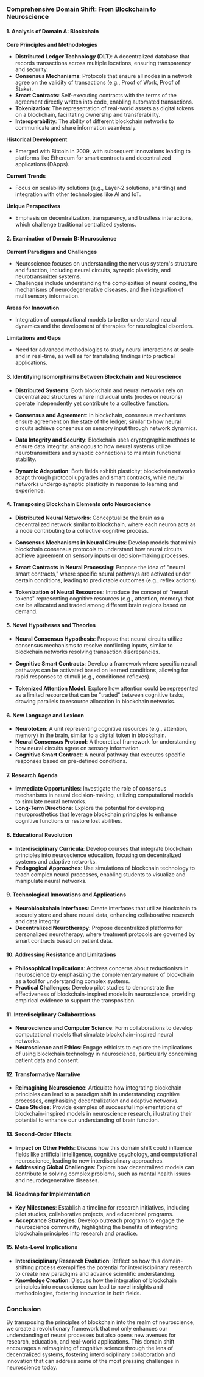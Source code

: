 ### Comprehensive Domain Shift: From Blockchain to Neuroscience

#### 1. Analysis of Domain A: Blockchain

**Core Principles and Methodologies**
- **Distributed Ledger Technology (DLT)**: A decentralized database that records transactions across multiple locations, ensuring transparency and security.
- **Consensus Mechanisms**: Protocols that ensure all nodes in a network agree on the validity of transactions (e.g., Proof of Work, Proof of Stake).
- **Smart Contracts**: Self-executing contracts with the terms of the agreement directly written into code, enabling automated transactions.
- **Tokenization**: The representation of real-world assets as digital tokens on a blockchain, facilitating ownership and transferability.
- **Interoperability**: The ability of different blockchain networks to communicate and share information seamlessly.

**Historical Development**
- Emerged with Bitcoin in 2009, with subsequent innovations leading to platforms like Ethereum for smart contracts and decentralized applications (DApps).

**Current Trends**
- Focus on scalability solutions (e.g., Layer-2 solutions, sharding) and integration with other technologies like AI and IoT.

**Unique Perspectives**
- Emphasis on decentralization, transparency, and trustless interactions, which challenge traditional centralized systems.

#### 2. Examination of Domain B: Neuroscience

**Current Paradigms and Challenges**
- Neuroscience focuses on understanding the nervous system's structure and function, including neural circuits, synaptic plasticity, and neurotransmitter systems.
- Challenges include understanding the complexities of neural coding, the mechanisms of neurodegenerative diseases, and the integration of multisensory information.

**Areas for Innovation**
- Integration of computational models to better understand neural dynamics and the development of therapies for neurological disorders.

**Limitations and Gaps**
- Need for advanced methodologies to study neural interactions at scale and in real-time, as well as for translating findings into practical applications.

#### 3. Identifying Isomorphisms Between Blockchain and Neuroscience

- **Distributed Systems**: Both blockchain and neural networks rely on decentralized structures where individual units (nodes or neurons) operate independently yet contribute to a collective function.
  
- **Consensus and Agreement**: In blockchain, consensus mechanisms ensure agreement on the state of the ledger, similar to how neural circuits achieve consensus on sensory input through network dynamics.

- **Data Integrity and Security**: Blockchain uses cryptographic methods to ensure data integrity, analogous to how neural systems utilize neurotransmitters and synaptic connections to maintain functional stability.

- **Dynamic Adaptation**: Both fields exhibit plasticity; blockchain networks adapt through protocol upgrades and smart contracts, while neural networks undergo synaptic plasticity in response to learning and experience.

#### 4. Transposing Blockchain Elements onto Neuroscience

- **Distributed Neural Networks**: Conceptualize the brain as a decentralized network similar to blockchain, where each neuron acts as a node contributing to a collective cognitive process.

- **Consensus Mechanisms in Neural Circuits**: Develop models that mimic blockchain consensus protocols to understand how neural circuits achieve agreement on sensory inputs or decision-making processes.

- **Smart Contracts in Neural Processing**: Propose the idea of "neural smart contracts," where specific neural pathways are activated under certain conditions, leading to predictable outcomes (e.g., reflex actions).

- **Tokenization of Neural Resources**: Introduce the concept of "neural tokens" representing cognitive resources (e.g., attention, memory) that can be allocated and traded among different brain regions based on demand.

#### 5. Novel Hypotheses and Theories

- **Neural Consensus Hypothesis**: Propose that neural circuits utilize consensus mechanisms to resolve conflicting inputs, similar to blockchain networks resolving transaction discrepancies.

- **Cognitive Smart Contracts**: Develop a framework where specific neural pathways can be activated based on learned conditions, allowing for rapid responses to stimuli (e.g., conditioned reflexes).

- **Tokenized Attention Model**: Explore how attention could be represented as a limited resource that can be "traded" between cognitive tasks, drawing parallels to resource allocation in blockchain networks.

#### 6. New Language and Lexicon

- **Neurotoken**: A unit representing cognitive resources (e.g., attention, memory) in the brain, similar to a digital token in blockchain.
- **Neural Consensus Protocol**: A theoretical framework for understanding how neural circuits agree on sensory information.
- **Cognitive Smart Contract**: A neural pathway that executes specific responses based on pre-defined conditions.

#### 7. Research Agenda

- **Immediate Opportunities**: Investigate the role of consensus mechanisms in neural decision-making, utilizing computational models to simulate neural networks.
- **Long-Term Directions**: Explore the potential for developing neuroprosthetics that leverage blockchain principles to enhance cognitive functions or restore lost abilities.

#### 8. Educational Revolution

- **Interdisciplinary Curricula**: Develop courses that integrate blockchain principles into neuroscience education, focusing on decentralized systems and adaptive networks.
- **Pedagogical Approaches**: Use simulations of blockchain technology to teach complex neural processes, enabling students to visualize and manipulate neural networks.

#### 9. Technological Innovations and Applications

- **Neuroblockchain Interfaces**: Create interfaces that utilize blockchain to securely store and share neural data, enhancing collaborative research and data integrity.
- **Decentralized Neurotherapy**: Propose decentralized platforms for personalized neurotherapy, where treatment protocols are governed by smart contracts based on patient data.

#### 10. Addressing Resistance and Limitations

- **Philosophical Implications**: Address concerns about reductionism in neuroscience by emphasizing the complementary nature of blockchain as a tool for understanding complex systems.
- **Practical Challenges**: Develop pilot studies to demonstrate the effectiveness of blockchain-inspired models in neuroscience, providing empirical evidence to support the transposition.

#### 11. Interdisciplinary Collaborations

- **Neuroscience and Computer Science**: Form collaborations to develop computational models that simulate blockchain-inspired neural networks.
- **Neuroscience and Ethics**: Engage ethicists to explore the implications of using blockchain technology in neuroscience, particularly concerning patient data and consent.

#### 12. Transformative Narrative

- **Reimagining Neuroscience**: Articulate how integrating blockchain principles can lead to a paradigm shift in understanding cognitive processes, emphasizing decentralization and adaptive networks.
- **Case Studies**: Provide examples of successful implementations of blockchain-inspired models in neuroscience research, illustrating their potential to enhance our understanding of brain function.

#### 13. Second-Order Effects

- **Impact on Other Fields**: Discuss how this domain shift could influence fields like artificial intelligence, cognitive psychology, and computational neuroscience, leading to new interdisciplinary approaches.
- **Addressing Global Challenges**: Explore how decentralized models can contribute to solving complex problems, such as mental health issues and neurodegenerative diseases.

#### 14. Roadmap for Implementation

- **Key Milestones**: Establish a timeline for research initiatives, including pilot studies, collaborative projects, and educational programs.
- **Acceptance Strategies**: Develop outreach programs to engage the neuroscience community, highlighting the benefits of integrating blockchain principles into research and practice.

#### 15. Meta-Level Implications

- **Interdisciplinary Research Evolution**: Reflect on how this domain-shifting process exemplifies the potential for interdisciplinary research to create new paradigms and advance scientific understanding.
- **Knowledge Creation**: Discuss how the integration of blockchain principles into neuroscience can lead to novel insights and methodologies, fostering innovation in both fields.

### Conclusion

By transposing the principles of blockchain into the realm of neuroscience, we create a revolutionary framework that not only enhances our understanding of neural processes but also opens new avenues for research, education, and real-world applications. This domain shift encourages a reimagining of cognitive science through the lens of decentralized systems, fostering interdisciplinary collaboration and innovation that can address some of the most pressing challenges in neuroscience today.
